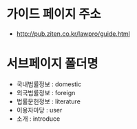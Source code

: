 # 가이드 페이지 주소
* http://pub.ziten.co.kr/lawpro/guide.html

# 서브페이지 폴더명
* 국내법률정보 : domestic
* 외국법률정보 : foreign
* 법률문헌정보 : literature
* 이용자마당 : user
* 소개 : introduce
